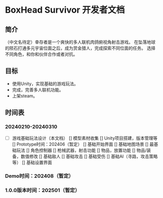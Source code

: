 # BoxHead Survivor 开发者文档

## 简介

（中文名待定）幸存者是一个爽快的多人联机肉鸽俯视角射击游戏。
在坠落地球的陨石打通多元宇宙位面之后，成为赏金猎人，完成探索不同位面的任务。
选择不同角色，和你和伙伴合作或者对抗。

## 目标

- 使用Unity，实现基础的游戏玩法。
- 完成，完善多人联机功能。
- 上架steam。

## 时间表

### 20240210-20240310
- [ ] 游戏基础玩法设计（本文档）
[] 模型素材收集
[] Unity项目搭建，版本管理等
[] Prototype时间：202406（暂定）
[] 基础开始界面
[] 基础地图场景
[] 最基础玩法
[] 角色控制器
[] 枪械武器，射击功能
[] 物品，放置功能
[] 物品/装备，数值修改
[] 基础敌人
[] 基础攻击
[] 基础受伤
[] 基础AI（寻路，攻击策略等）
[] 基础设置界面

### Demo时间：202408（暂定）

### 1.0.0版本时间：202501（暂定）

